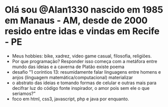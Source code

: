 # Olá sou @Alan1330 nascido em 1985 em Manaus - AM, desde de 2000 resido entre idas e vindas em Recife - PE
- Meus hobbies: bike, xadrez, video game casual, filosofia, religiões.
- Por que programação? Responder isso começa com a metáfora entre mundo das ideias e a caverna de Platão existe poema 
- desafio  "1 coríntios 13: resumidamente falar linguagens entre homens e anjos (linguagem matemática/computacional) materializar 
- o abstrato das ideias e tomando formas de celular e outras mais para decifrar luz do código fonte inspirador, o amor pois sem ele o que seriamos?"
- foco em html, css3, javascript, php e java por enquanto.
